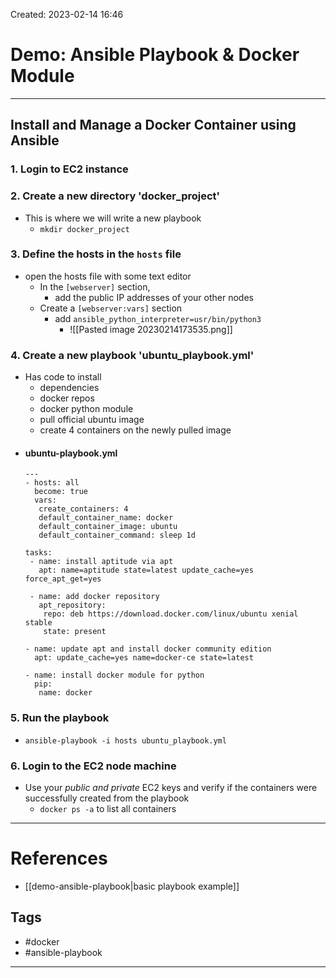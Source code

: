 Created: 2023-02-14 16:46
# Demo: Ansible Playbook & Docker Module
---
## Install and Manage a Docker Container using Ansible

### 1. Login to EC2 instance

### 2. Create a new directory 'docker_project'
- This is where we will write a new playbook
	- `mkdir docker_project`

### 3. Define the hosts in the `hosts` file
- open the hosts file with some text editor
	- In the `[webserver]` section, 
		- add the public IP addresses of your other nodes
	- Create a `[webserver:vars]` section
		- add `ansible_python_interpreter=usr/bin/python3`
			- ![[Pasted image 20230214173535.png]]

### 4. Create a new playbook 'ubuntu_playbook.yml'
- Has code to install
	- dependencies
	- docker repos
	- docker python module
	- pull official ubuntu image
	- create 4 containers on the newly pulled image
- #### ubuntu-playbook.yml
	```
	---
	- hosts: all
	  become: true
	  vars:
	   create_containers: 4
	   default_container_name: docker
	   default_container_image: ubuntu
	   default_container_command: sleep 1d
	
	tasks:
	 - name: install aptitude via apt
	   apt: name=aptitude state=latest update_cache=yes force_apt_get=yes
	 
	 - name: add docker repository
	   apt_repository:
	    repo: deb https://download.docker.com/linux/ubuntu xenial stable
	    state: present
	
	- name: update apt and install docker community edition
	  apt: update_cache=yes name=docker-ce state=latest
	
	- name: install docker module for python
	  pip:
	   name: docker
	```   

### 5. Run the playbook 
- `ansible-playbook -i hosts ubuntu_playbook.yml`

### 6. Login to the EC2 node machine 
- Use your *public and private* EC2 keys and verify if the containers were successfully created from the playbook
	- `docker ps -a` to list all containers

---
# References
- [[demo-ansible-playbook|basic playbook example]]

## Tags
- #docker
- #ansible-playbook  
---